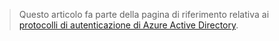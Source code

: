 > Questo articolo fa parte della pagina di riferimento relativa ai [protocolli di autenticazione di Azure Active Directory](../articles/active-directory/active-directory-protocols.md).
> 
> 

<!---HONumber=AcomDC_0601_2016-->